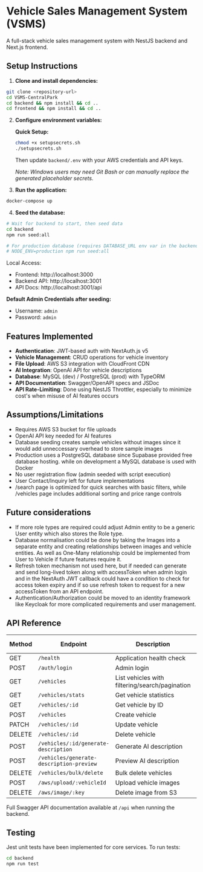 # Vehicle Sales Management System (VSMS)

A full-stack vehicle sales management system with NestJS backend and Next.js frontend.

## Setup Instructions

1. **Clone and install dependencies:**
```bash
git clone <repository-url>
cd VSMS-CentralPark
cd backend && npm install && cd ..
cd frontend && npm install && cd ..
```

2. **Configure environment variables:**

   **Quick Setup:**
   ```bash
   chmod +x setupsecrets.sh
   ./setupsecrets.sh
   ```
   Then update `backend/.env` with your AWS credentials and API keys.

   *Note: Windows users may need Git Bash or can manually replace the generated placeholder secrets.*

3. **Run the application:**
```bash
docker-compose up
```

4. **Seed the database:**
```bash
# Wait for backend to start, then seed data
cd backend
npm run seed:all

# For production database (requires DATABASE_URL env var in the backend):
# NODE_ENV=production npm run seed:all
```

Local Access:
- Frontend: http://localhost:3000
- Backend API: http://localhost:3001
- API Docs: http://localhost:3001/api

**Default Admin Credentials after seeding:**
- Username: `admin`
- Password: `admin`

## Features Implemented

- **Authentication**: JWT-based auth with NextAuth.js v5
- **Vehicle Management**: CRUD operations for vehicle inventory
- **File Upload**: AWS S3 integration with CloudFront CDN
- **AI Integration**: OpenAI API for vehicle descriptions
- **Database**: MySQL (dev) / PostgreSQL (prod) with TypeORM
- **API Documentation**: Swagger/OpenAPI specs and JSDoc
- **API Rate-Limiting**: Done using NestJS Throttler, especially to minimize cost's when misuse of AI features occurs

## Assumptions/Limitations

- Requires AWS S3 bucket for file uploads
- OpenAI API key needed for AI features
- Database seeding creates sample vehicles without images since it would add unneccessary overhead to store sample images
- Production uses a PostgreSQL database since Supabase provided free database hosting. while on development a MySQL database is used with Docker
- No user registration flow (admin seeded with script execution)
- User Contact/Inquiry left for future implementations
- /search page is optimized for quick searches with basic filters, while /vehicles page includes additional sorting and price range controls

## Future considerations

- If more role types are required could adjust Admin entity to be a generic User entity which also stores the Role type.
- Database normalisation could be done by taking the Images into a separate entity and creating relationships between images and vehicle entities. As well as One-Many relationship could be implemented from User to Vehicle if future features require it.
- Refresh token mechanism not used here, but if needed can generate and send long-lived token along with accessToken when admin login and in the NextAuth JWT callback could have a condition to check for access token expiry and if so use refresh token to request for a new accessToken from an API endpoint.
- Authentication/Authorization could be moved to an identity framework like Keycloak for more complicated requirements and user management.

## API Reference

| Method | Endpoint | Description | Auth Required |
|--------|----------|-------------|---------------|
| GET | `/health` | Application health check | No |
| POST | `/auth/login` | Admin login | No |
| GET | `/vehicles` | List vehicles with filtering/search/pagination | No |
| GET | `/vehicles/stats` | Get vehicle statistics | No |
| GET | `/vehicles/:id` | Get vehicle by ID | No |
| POST | `/vehicles` | Create vehicle | Yes |
| PATCH | `/vehicles/:id` | Update vehicle | Yes |
| DELETE | `/vehicles/:id` | Delete vehicle | Yes |
| POST | `/vehicles/:id/generate-description` | Generate AI description | Yes |
| POST | `/vehicles/generate-description-preview` | Preview AI description | Yes |
| DELETE | `/vehicles/bulk/delete` | Bulk delete vehicles | Yes |
| POST | `/aws/upload/:vehicleId` | Upload vehicle images | Yes |
| DELETE | `/aws/image/:key` | Delete image from S3 | Yes |

Full Swagger API documentation available at `/api` when running the backend.

## Testing

Jest unit tests have been implemented for core services. To run tests:

```bash
cd backend
npm run test
```